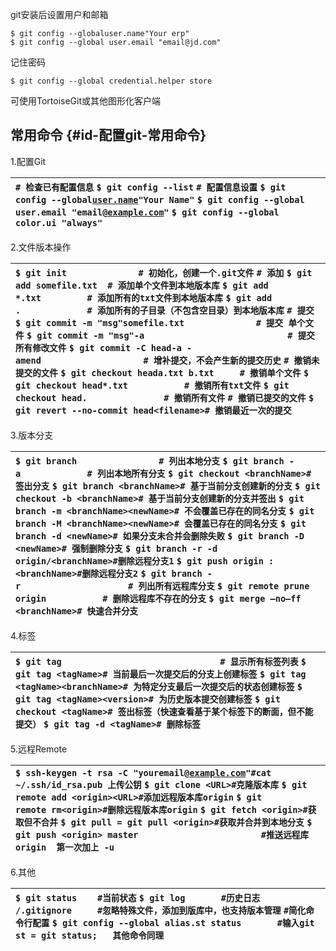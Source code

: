 git安装后设置用户和邮箱

```
$ git config --globaluser.name"Your erp"
$ git config --global user.email "email@jd.com"
```

记住密码

```
$ git config --global credential.helper store
```

可使用TortoiseGit或其他图形化客户端



## 常用命令 {#id-配置git-常用命令}

1.配置Git



| `# 检查已有配置信息` `$ git config --list` `# 配置信息设置` `$ git config --global`[`user.name`](http://user.name/)`"Your Name"` `$ git config --global user.email "email@`[`example.com`](http://example.com/)`"` `$ git config --global color.ui "always"` |
| :--- |


  


2.文件版本操作

  


| `$ git init              # 初始化，创建一个.git文件` `# 添加` `$ git add somefile.txt  # 添加单个文件到本地版本库` `$ git add *.txt         # 添加所有的txt文件到本地版本库` `$ git add .             # 添加所有的子目录（不包含空目录）到本地版本库` `# 提交` `$ git commit -m "msg"somefile.txt              # 提交 单个文件` `$ git commit -m "msg"-a                            # 提交 所有修改文件` `$ git commit -C head-a -amend                    # 增补提交，不会产生新的提交历史` `# 撤销未提交的文件` `$ git checkout heada.txt b.txt     # 撤销单个文件` `$ git checkout head*.txt           # 撤销所有txt文件` `$ git checkout head.               # 撤销所有文件` `# 撤销已提交的文件` `$ git revert --no-commit head<filename># 撤销最近一次的提交` |
| :--- |


  


3.版本分支

  


| `$ git branch                # 列出本地分支` `$ git branch -a             # 列出本地所有分支`  `$ git checkout <branchName># 签出分支` `$ git branch <branchName># 基于当前分支创建新的分支` `$ git checkout -b <branchName># 基于当前分支创建新的分支并签出`  `$ git branch -m <branchName><newName># 不会覆盖已存在的同名分支` `$ git branch -M <branchName><newName># 会覆盖已存在的同名分支`  `$ git branch -d <newName># 如果分支未合并会删除失败` `$ git branch -D <newName># 强制删除分支`  `$ git branch -r -d origin/<branchName>#删除远程分支1` `$ git push origin :<branchName>#删除远程分支2`  `$ git branch -r                     # 列出所有远程库分支` `$ git remote prune origin           # 删除远程库不存在的分支` `$ git merge –no–ff <branchName># 快速合并分支` |
| :--- |


  


4.标签

  


| `$ git tag                               # 显示所有标签列表`  `$ git tag <tagName># 当前最后一次提交后的分支上创建标签` `$ git tag <tagName><branchName># 为特定分支最后一次提交后的状态创建标签` `$ git tag <tagName><version># 为历史版本提交创建标签`  `$ git checkout <tagName># 签出标签（快速查看基于某个标签下的断面，但不能提交）`  `$ git tag -d <tagName># 删除标签` |
| :--- |


  


5.远程Remote

  


| `$ ssh-keygen -t rsa -C "youremail@`[`example.com`](http://example.com/)`"#cat ~/.ssh/id_rsa.pub 上传公钥`  `$ git clone <URL>#克隆版本库`  `$ git remote add <origin><URL>#添加远程版本库origin` `$ git remote rm<origin>#删除远程版本库origin`  `$ git fetch <origin>#获取但不合并` `$ git pull = git pull <origin>#获取并合并到本地分支`  `$ git push <origin> master                        #推送远程库origin  第一次加上 -u` |
| :--- |


  


6.其他

  


| `$ git status    #当前状态` `$ git log       #历史日志` `/.gitignore     #忽略特殊文件，添加到版库中，也支持版本管理` `#简化命令行配置` `$ git config --global alias.st status       #输入git st = git status;   其他命令同理` |
| :--- |


  


